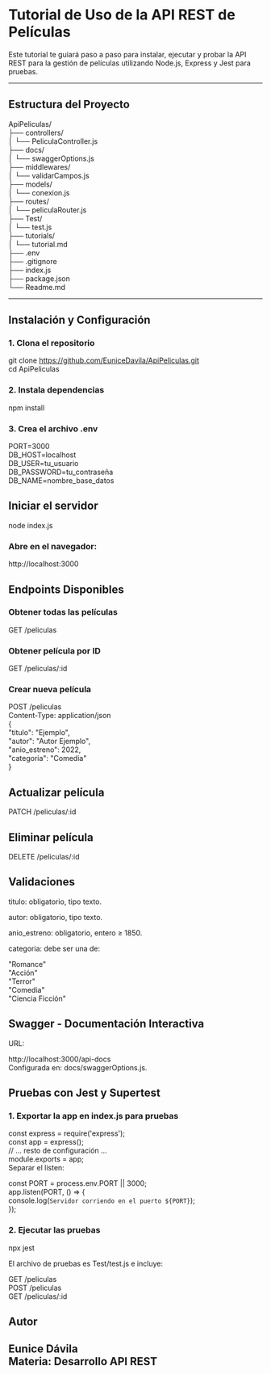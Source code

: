 # Tutorial de Uso de la API REST de Películas

Este tutorial te guiará paso a paso para instalar, ejecutar y probar la API REST para la gestión de películas utilizando Node.js, Express y Jest para pruebas.

---

## Estructura del Proyecto

ApiPeliculas/  
├── controllers/  
│ └── PeliculaController.js  
├── docs/  
│ └── swaggerOptions.js  
├── middlewares/  
│ └── validarCampos.js  
├── models/  
│ └── conexion.js  
├── routes/  
│ └── peliculaRouter.js  
├── Test/  
│ └── test.js  
├── tutorials/  
│ └── tutorial.md  
├── .env  
├── .gitignore  
├── index.js  
├── package.json  
└── Readme.md  

---

##  Instalación y Configuración

### 1. Clona el repositorio

git clone https://github.com/EuniceDavila/ApiPeliculas.git  
cd ApiPeliculas  
### 2. Instala dependencias  
npm install  
### 3. Crea el archivo .env  
PORT=3000  
DB_HOST=localhost  
DB_USER=tu_usuario  
DB_PASSWORD=tu_contraseña  
DB_NAME=nombre_base_datos  
## Iniciar el servidor  
node index.js

### Abre en el navegador:
http://localhost:3000


## Endpoints Disponibles

### Obtener todas las películas
GET /peliculas
### Obtener película por ID
GET /peliculas/:id
### Crear nueva película
POST /peliculas  
Content-Type: application/json  
{  
  "titulo": "Ejemplo",  
  "autor": "Autor Ejemplo",  
  "anio_estreno": 2022,  
  "categoria": "Comedia"  
}  
## Actualizar película
PATCH /peliculas/:id
## Eliminar película
DELETE /peliculas/:id

## Validaciones
titulo: obligatorio, tipo texto.

autor: obligatorio, tipo texto.

anio_estreno: obligatorio, entero ≥ 1850.

categoria: debe ser una de:

"Romance"  
"Acción"  
"Terror"  
"Comedia"  
"Ciencia Ficción"  

## Swagger - Documentación Interactiva
URL:

http://localhost:3000/api-docs  
Configurada en: docs/swaggerOptions.js.  

## Pruebas con Jest y Supertest
### 1. Exportar la app en index.js para pruebas
const express = require('express');  
const app = express();  
// ... resto de configuración ...  
module.exports = app;  
Separar el listen:  

const PORT = process.env.PORT || 3000;  
app.listen(PORT, () => {  
  console.log(`Servidor corriendo en el puerto ${PORT}`);  
});  
### 2. Ejecutar las pruebas
npx jest  

El archivo de pruebas es Test/test.js e incluye:

GET /peliculas  
POST /peliculas  
GET /peliculas/:id

## Autor
Eunice Dávila  
Materia: Desarrollo API REST
---